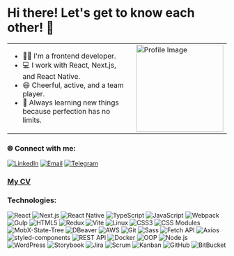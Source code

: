 # Hi there! Let's get to know each other! 👋

<table>
  <tr>
    <td>
      <ul>
        <li>👩‍💻 I'm a frontend developer.</li>
        <li>💻 I work with React, Next.js, and React Native.</li>
        <li>😄 Cheerful, active, and a team player.</li>
        <li>🚀 Always learning new things because perfection has no limits.</li>
      </ul>
    </td>
    <td>
      <img src="https://ih1.redbubble.net/image.5292131909.9696/st,small,507x507-pad,600x600,f8f8f8.u4.jpg" alt="Profile Image" width="200" />
    </td>
  </tr>
</table>


### 🌐 Connect with me:  
[![LinkedIn](https://img.shields.io/badge/-LinkedIn-0077B5?style=flat&logo=linkedin&logoColor=white)](https://www.linkedin.com/in/diana-tuz12/)
[![Email](https://img.shields.io/badge/-Email-D14836?style=flat&logo=gmail&logoColor=white)](mailto:dianatuz12@gmail.com)  [![Telegram](https://img.shields.io/badge/-Telegram-2CA5E0?style=flat&logo=telegram&logoColor=white)](https://t.me/diana_tuz)

### [My CV](https://drive.google.com/file/d/1SRGuv3_kyxIHnOS4k5zAXDUkWB1dvXYT/view?usp=sharing)

### Technologies:
![React](https://img.shields.io/badge/-React-61DAFB?style=flat&logo=react&logoColor=white)
![Next.js](https://img.shields.io/badge/-Next.js-000000?style=flat&logo=next.js&logoColor=white)
![React Native](https://img.shields.io/badge/-React_Native-61DAFB?style=flat&logo=react&logoColor=white)
![TypeScript](https://img.shields.io/badge/-TypeScript-007ACC?style=flat&logo=typescript&logoColor=white)
![JavaScript](https://img.shields.io/badge/-JavaScript-F7DF1E?style=flat&logo=javascript&logoColor=black)
![Webpack](https://img.shields.io/badge/-Webpack-8DD6F9?style=flat&logo=webpack&logoColor=black)
![Gulp](https://img.shields.io/badge/-Gulp-CF4647?style=flat&logo=gulp&logoColor=white)
![HTML5](https://img.shields.io/badge/-HTML5-E34F26?style=flat&logo=html5&logoColor=white)
![Redux](https://img.shields.io/badge/-Redux-764ABC?style=flat&logo=redux&logoColor=white)
![Vite](https://img.shields.io/badge/-Vite-646CFF?style=flat&logo=vite&logoColor=white)
![Linux](https://img.shields.io/badge/-Linux-FCC624?style=flat&logo=linux&logoColor=black)
![CSS3](https://img.shields.io/badge/-CSS3-1572B6?style=flat&logo=css3&logoColor=white)
![CSS Modules](https://img.shields.io/badge/-CSS_Modules-1572B6?style=flat&logo=css3&logoColor=white)
![MobX-State-Tree](https://img.shields.io/badge/-MobX--State--Tree-FF9955?style=flat&logo=mobx&logoColor=white)
![DBeaver](https://img.shields.io/badge/-DBeaver-3776AB?style=flat&logo=datagrip&logoColor=white)
![AWS](https://img.shields.io/badge/-AWS-232F3E?style=flat&logo=amazonaws&logoColor=white)
![Git](https://img.shields.io/badge/-Git-F05032?style=flat&logo=git&logoColor=white)
![Sass](https://img.shields.io/badge/-Sass-CC6699?style=flat&logo=sass&logoColor=white)
![Fetch API](https://img.shields.io/badge/-Fetch_API-5A29E4?style=flat)
![Axios](https://img.shields.io/badge/-Axios-5A29E4?style=flat)
![styled-components](https://img.shields.io/badge/-styled--components-DB7093?style=flat&logo=styled-components&logoColor=white)
![REST API](https://img.shields.io/badge/-REST_API-02569B?style=flat&logo=api&logoColor=white)
![Docker](https://img.shields.io/badge/-Docker-2496ED?style=flat&logo=docker&logoColor=white)
![OOP](https://img.shields.io/badge/-OOP-007ACC?style=flat)
![Node.js](https://img.shields.io/badge/-Node.js-339933?style=flat&logo=node.js&logoColor=white)
![WordPress](https://img.shields.io/badge/-WordPress-21759B?style=flat&logo=wordpress&logoColor=white)
![Storybook](https://img.shields.io/badge/-Storybook-FF4785?style=flat&logo=storybook&logoColor=white)
![Jira](https://img.shields.io/badge/-Jira-0052CC?style=flat&logo=jira&logoColor=white)
![Scrum](https://img.shields.io/badge/-Scrum-0052CC?style=flat)
![Kanban](https://img.shields.io/badge/-Kanban-0052CC?style=flat)
![GitHub](https://img.shields.io/badge/-GitHub-181717?style=flat&logo=github&logoColor=white)
![BitBucket](https://img.shields.io/badge/-BitBucket-0052CC?style=flat&logo=bitbucket&logoColor=white)
